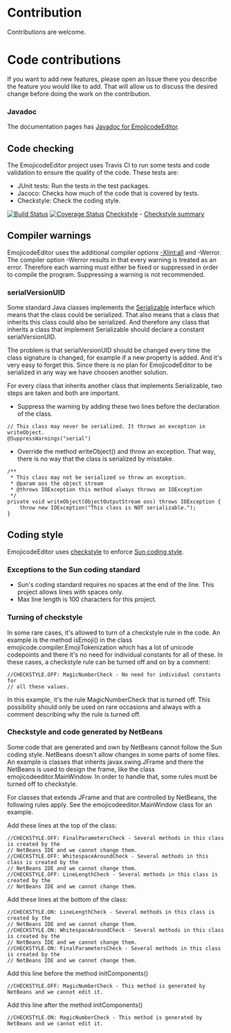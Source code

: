 # Contribution
Contributions are welcome.

# Code contributions
If you want to add new features, please open an Issue there you describe the
feature you would like to add. That will allow us to discuss the desired change
before doing the work on the contribution.

### Javadoc
The documentation pages has [Javadoc for EmojicodeEditor](https://danielb987.github.io/EmojicodeEditor/javadoc/).

## Code checking
The EmojicodeEditor project uses Travis CI to run some tests and code validation
to ensure the quality of the code. These tests are:
- JUnit tests: Run the tests in the test packages.
- Jacoco: Checks how much of the code that is covered by tests.
- Checkstyle: Check the coding style.

[![Build Status](https://travis-ci.org/danielb987/EmojicodeEditor.svg?branch=master)](https://travis-ci.org/danielb987/EmojicodeEditor) [![Coverage Status](https://coveralls.io/repos/github/danielb987/EmojicodeEditor/badge.svg?branch=master)](https://coveralls.io/github/danielb987/EmojicodeEditor?branch=master)
[Checkstyle](https://danielb987.github.io/EmojicodeEditor/checkstyle/checkstyle_errors.xml) - [Checkstyle summary](https://danielb987.github.io/EmojicodeEditor/checkstyle/checkstyle_report.html)

## Compiler warnings
EmojicodeEditor uses the additional compiler options [-Xlint:all](http://marxsoftware.blogspot.se/2010/10/javacs-xlint-options.html) and -Werror. The compiler option -Werror results in that every warning is treated as an error. Therefore each warning must either be fixed or suppressed in order to compile the program. Suppressing a warning is not recommended.

### serialVersionUID
Some standard Java classes implements the [Serializable](https://docs.oracle.com/javase/7/docs/api/java/io/Serializable.html) interface which means that the class could be serialized. That also means that a class that inherits this class could also be serialized. And therefore any class that inherits a class that implement Serializable should declare a constant serialVersionUID.

The problem is that serialVersionUID should be changed every time the class signature is changed, for example if a new property is added. And it's very easy to forget this. Since there is no plan for EmojicodeEditor to be serialized in any way we have choosen another solution.

For every class that inherits another class that implements Serializable, two steps are taken and both are important.

* Suppress the warning by adding these two lines before the declaration of the class.
```
// This class may never be serialized. It throws an exception in writeObject.
@SuppressWarnings("serial")
```

* Override the method writeObject() and throw an exception.
That way, there is no way that the class is serialized by misstake.

```
/**
 * This class may not be serialized so throw an exception.
 * @param oos the object stream
 * @throws IOException this method always throws an IOException
 */
private void writeObject(ObjectOutputStream oos) throws IOException {
    throw new IOException("This class is NOT serializable.");
}
```

## Coding style
EmojicodeEditor uses [checkstyle](http://checkstyle.sourceforge.net/) to enforce
[Sun coding style](http://checkstyle.sourceforge.net/sun_style.html).

### Exceptions to the Sun coding standard
- Sun's coding standard requires no spaces at the end of the line. This project allows
lines with spaces only.
- Max line length is 100 characters for this project.

### Turning of checkstyle
In some rare cases, it's allowed to turn of a checkstyle rule in the code. An example
is the method isEmoji() in the class emojicode.compiler.EmojiTokenization which has a
lot of unicode codepoints and there it's no need for individual constants for all of
these. In these cases, a checkstyle rule can be turned off and on by a comment:
```
//CHECKSTYLE.OFF: MagicNumberCheck - No need for individual constants for
// all these values.
```
In this example, it's the rule MagicNumberCheck that is turned off. This possibility
should only be used on rare occasions and always with a comment describing why the rule
is turned off.

### Checkstyle and code generated by NetBeans
Some code that are generated and own by NetBeans cannot follow the Sun coding style.
NetBeans doesn't allow changes in some parts of some files. An example is classes that
inherits javax.swing.JFrame and there the NetBeans is used to design the frame, like the
class emojicodeeditor.MainWindow. In order to handle that, some rules must be turned off
to checkstyle.

For classes that extends JFrame and that are controlled by NetBeans, the following rules
apply. See the emojicodeeditor.MainWindow class for an example.

Add these lines at the top of the class:
```
//CHECKSTYLE.OFF: FinalParametersCheck - Several methods in this class is created by the
// NetBeans IDE and we cannot change them.
//CHECKSTYLE.OFF: WhitespaceAroundCheck - Several methods in this class is created by the
// NetBeans IDE and we cannot change them.
//CHECKSTYLE.OFF: LineLengthCheck - Several methods in this class is created by the
// NetBeans IDE and we cannot change them.
```
Add these lines at the bottom of the class:
```
//CHECKSTYLE.ON: LineLengthCheck - Several methods in this class is created by the
// NetBeans IDE and we cannot change them.
//CHECKSTYLE.ON: WhitespaceAroundCheck - Several methods in this class is created by the
// NetBeans IDE and we cannot change them.
//CHECKSTYLE.ON: FinalParametersCheck - Several methods in this class is created by the
// NetBeans IDE and we cannot change them.
```
Add this line before the method initComponents()
```
//CHECKSTYLE.OFF: MagicNumberCheck - This method is generated by NetBeans and we cannot edit it.
```
Add this line after the method initComponents()
```
//CHECKSTYLE.ON: MagicNumberCheck - This method is generated by NetBeans and we cannot edit it.
```
